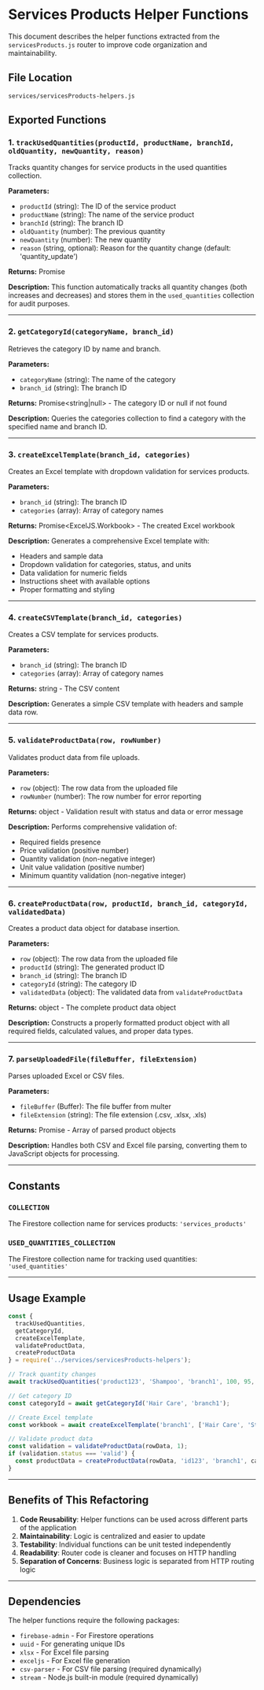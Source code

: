 # Services Products Helper Functions

This document describes the helper functions extracted from the `servicesProducts.js` router to improve code organization and maintainability.

## File Location
`services/servicesProducts-helpers.js`

## Exported Functions

### 1. `trackUsedQuantities(productId, productName, branchId, oldQuantity, newQuantity, reason)`
Tracks quantity changes for service products in the used quantities collection.

**Parameters:**
- `productId` (string): The ID of the service product
- `productName` (string): The name of the service product
- `branchId` (string): The branch ID
- `oldQuantity` (number): The previous quantity
- `newQuantity` (number): The new quantity
- `reason` (string, optional): Reason for the quantity change (default: 'quantity_update')

**Returns:** Promise<void>

**Description:** This function automatically tracks all quantity changes (both increases and decreases) and stores them in the `used_quantities` collection for audit purposes.

---

### 2. `getCategoryId(categoryName, branch_id)`
Retrieves the category ID by name and branch.

**Parameters:**
- `categoryName` (string): The name of the category
- `branch_id` (string): The branch ID

**Returns:** Promise<string|null> - The category ID or null if not found

**Description:** Queries the categories collection to find a category with the specified name and branch ID.

---

### 3. `createExcelTemplate(branch_id, categories)`
Creates an Excel template with dropdown validation for services products.

**Parameters:**
- `branch_id` (string): The branch ID
- `categories` (array): Array of category names

**Returns:** Promise<ExcelJS.Workbook> - The created Excel workbook

**Description:** Generates a comprehensive Excel template with:
- Headers and sample data
- Dropdown validation for categories, status, and units
- Data validation for numeric fields
- Instructions sheet with available options
- Proper formatting and styling

---

### 4. `createCSVTemplate(branch_id, categories)`
Creates a CSV template for services products.

**Parameters:**
- `branch_id` (string): The branch ID
- `categories` (array): Array of category names

**Returns:** string - The CSV content

**Description:** Generates a simple CSV template with headers and sample data row.

---

### 5. `validateProductData(row, rowNumber)`
Validates product data from file uploads.

**Parameters:**
- `row` (object): The row data from the uploaded file
- `rowNumber` (number): The row number for error reporting

**Returns:** object - Validation result with status and data or error message

**Description:** Performs comprehensive validation of:
- Required fields presence
- Price validation (positive number)
- Quantity validation (non-negative integer)
- Unit value validation (positive number)
- Minimum quantity validation (non-negative integer)

---

### 6. `createProductData(row, productId, branch_id, categoryId, validatedData)`
Creates a product data object for database insertion.

**Parameters:**
- `row` (object): The row data from the uploaded file
- `productId` (string): The generated product ID
- `branch_id` (string): The branch ID
- `categoryId` (string): The category ID
- `validatedData` (object): The validated data from `validateProductData`

**Returns:** object - The complete product data object

**Description:** Constructs a properly formatted product object with all required fields, calculated values, and proper data types.

---

### 7. `parseUploadedFile(fileBuffer, fileExtension)`
Parses uploaded Excel or CSV files.

**Parameters:**
- `fileBuffer` (Buffer): The file buffer from multer
- `fileExtension` (string): The file extension (.csv, .xlsx, .xls)

**Returns:** Promise<array> - Array of parsed product objects

**Description:** Handles both CSV and Excel file parsing, converting them to JavaScript objects for processing.

---

## Constants

### `COLLECTION`
The Firestore collection name for services products: `'services_products'`

### `USED_QUANTITIES_COLLECTION`
The Firestore collection name for tracking used quantities: `'used_quantities'`

---

## Usage Example

```javascript
const {
  trackUsedQuantities,
  getCategoryId,
  createExcelTemplate,
  validateProductData,
  createProductData
} = require('../services/servicesProducts-helpers');

// Track quantity changes
await trackUsedQuantities('product123', 'Shampoo', 'branch1', 100, 95, 'usage');

// Get category ID
const categoryId = await getCategoryId('Hair Care', 'branch1');

// Create Excel template
const workbook = await createExcelTemplate('branch1', ['Hair Care', 'Styling']);

// Validate product data
const validation = validateProductData(rowData, 1);
if (validation.status === 'valid') {
  const productData = createProductData(rowData, 'id123', 'branch1', categoryId, validation.data);
}
```

---

## Benefits of This Refactoring

1. **Code Reusability**: Helper functions can be used across different parts of the application
2. **Maintainability**: Logic is centralized and easier to update
3. **Testability**: Individual functions can be unit tested independently
4. **Readability**: Router code is cleaner and focuses on HTTP handling
5. **Separation of Concerns**: Business logic is separated from HTTP routing logic

---

## Dependencies

The helper functions require the following packages:
- `firebase-admin` - For Firestore operations
- `uuid` - For generating unique IDs
- `xlsx` - For Excel file parsing
- `exceljs` - For Excel file generation
- `csv-parser` - For CSV file parsing (required dynamically)
- `stream` - Node.js built-in module (required dynamically)
